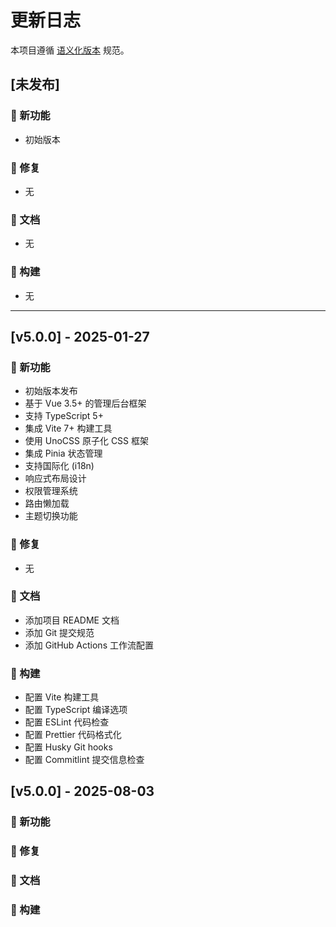 <!--
  @copyright Copyright (c) 2025 chichuang
  @license 自定义商业限制许可证
  @description cc-admin-PrimeVue 企业级后台管理框架 - 更新日志

  本文件受版权保护，商业使用需要授权。
  联系方式: https://github.com/ichichuang/cc-admin-homepage/issues

  This file is protected by copyright. Commercial use requires authorization.
  Contact: https://github.com/ichichuang/cc-admin-homepage/issues
-->

# 更新日志

本项目遵循 [语义化版本](https://semver.org/lang/zh-CN/) 规范。

## [未发布]

### 🚀 新功能

- 初始版本

### 🐛 修复

- 无

### 📝 文档

- 无

### 🔧 构建

- 无

---

## [v5.0.0] - 2025-01-27

### 🚀 新功能

- 初始版本发布
- 基于 Vue 3.5+ 的管理后台框架
- 支持 TypeScript 5+
- 集成 Vite 7+ 构建工具
- 使用 UnoCSS 原子化 CSS 框架
- 集成 Pinia 状态管理
- 支持国际化 (i18n)
- 响应式布局设计
- 权限管理系统
- 路由懒加载
- 主题切换功能

### 🐛 修复

- 无

### 📝 文档

- 添加项目 README 文档
- 添加 Git 提交规范
- 添加 GitHub Actions 工作流配置

### 🔧 构建

- 配置 Vite 构建工具
- 配置 TypeScript 编译选项
- 配置 ESLint 代码检查
- 配置 Prettier 代码格式化
- 配置 Husky Git hooks
- 配置 Commitlint 提交信息检查

## [v5.0.0] - 2025-08-03

### 🚀 新功能

### 🐛 修复

### 📝 文档

### 🔧 构建
